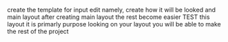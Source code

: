 create the template for input edit 
namely, create how it will be looked and main layout 
after creating main layout the rest become easier
TEST this layout it is primarly purpose
looking on your layout you will be able to make the rest of the project

